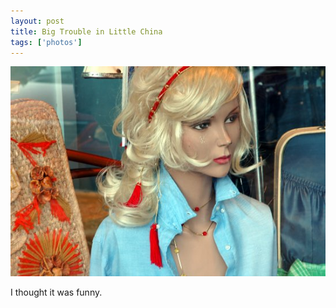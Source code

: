 ```yaml
---
layout: post
title: Big Trouble in Little China
tags: ['photos']
---
```


![Cattrall :: Nikon D70 : 1/30s : f/9 : ISO 200](/media/2005/06/cattrall.jpg)

I thought it was funny.

